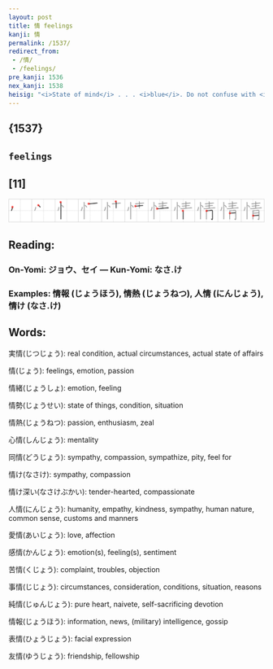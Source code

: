```yaml
---
layout: post
title: 情 feelings
kanji: 情
permalink: /1537/
redirect_from:
 - /情/
 - /feelings/
pre_kanji: 1536
nex_kanji: 1538
heisig: "<i>State of mind</i> . . . <i>blue</i>. Do not confuse with <i>emotion</i> (Frame 662)."
---
```


## {1537}

## `feelings`

## [11]

<div class="stroke"><img src="../images/E68385.png" /></div>

## Reading:

### On-Yomi: ジョウ、セイ &mdash; Kun-Yomi: なさ.け

### Examples: 情報 (じょうほう), 情熱 (じょうねつ), 人情 (にんじょう), 情け (なさ.け)

## Words:

実情(じつじょう): real condition, actual circumstances, actual state of affairs

情(じょう): feelings, emotion, passion

情緒(じょうしょ): emotion, feeling

情勢(じょうせい): state of things, condition, situation

情熱(じょうねつ): passion, enthusiasm, zeal

心情(しんじょう): mentality

同情(どうじょう): sympathy, compassion, sympathize, pity, feel for

情け(なさけ): sympathy, compassion

情け深い(なさけぶかい): tender-hearted, compassionate

人情(にんじょう): humanity, empathy, kindness, sympathy, human nature, common sense, customs and manners

愛情(あいじょう): love, affection

感情(かんじょう): emotion(s), feeling(s), sentiment

苦情(くじょう): complaint, troubles, objection

事情(じじょう): circumstances, consideration, conditions, situation, reasons

純情(じゅんじょう): pure heart, naivete, self-sacrificing devotion

情報(じょうほう): information, news, (military) intelligence, gossip

表情(ひょうじょう): facial expression

友情(ゆうじょう): friendship, fellowship
